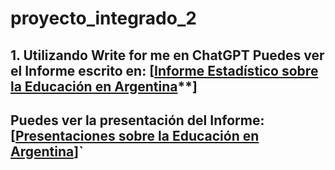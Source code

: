 # proyecto_integrado_2
## 1. Utilizando Write for me en ChatGPT Puedes ver el Informe escrito en: [[Informe Estadístico sobre la Educación en Argentina](**https://chatgpt.com/share/...)**]
## Puedes ver la presentación del Informe: [[Presentaciones sobre la Educación en Argentina](https://gamma.app/docs/Analisis-del-Desempeno-Academico-y-Asistencia-en-la-Educacion-Arg-wi3731td9s92h4p)]`
